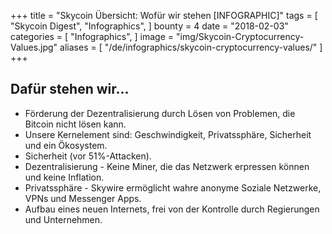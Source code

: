 +++
title = "Skycoin Übersicht: Wofür wir stehen [INFOGRAPHIC]"
tags = [
	"Skycoin Digest",
	"Infographics",
]
bounty = 4
date = "2018-02-03"
categories = [
	"Infographics",
]
image = "img/Skycoin-Cryptocurrency-Values.jpg"
aliases = [
	"/de/infographics/skycoin-cryptocurrency-values/"
]
+++

## Dafür stehen wir...

* Förderung der Dezentralisierung durch Lösen von Problemen, die Bitcoin nicht lösen kann.
* Unsere Kernelement sind: Geschwindigkeit, Privatssphäre, Sicherheit und ein Ökosystem.
* Sicherheit (vor 51%-Attacken).
* Dezentralisierung - Keine Miner, die das Netzwerk erpressen können und keine Inflation.
* Privatssphäre - Skywire ermöglicht wahre anonyme Soziale Netzwerke, VPNs und Messenger Apps.
* Aufbau eines neuen Internets, frei von der Kontrolle durch Regierungen und Unternehmen.
